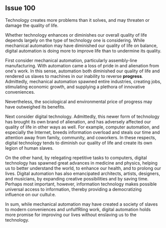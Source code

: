 
Issue 100
---------------------------

Technology creates more problems than it solves, and may threaten or damage the quality of
life.

Whether technology enhances or diminishes our overall quality of life depends largely on the
type of technology one is considering. While mechanical automation may have diminished our
quality of life on balance, digital automation is doing more to improve life than to undermine its
quality.

First consider mechanical automation, particularly assembly-line manufacturing. With
automation came a loss of pride in and alienation from one's work. In this sense, automation
both diminished our quality of life and rendered us slaves to machines in our inability to
reverse **progress**. Admittedly, mechanical automation spawned entire industries, creating
jobs, stimulating economic growth, and supplying a plethora of innovative conveniences.

Nevertheless, the sociological and environmental price of progress may have outweighed its
benefits.

Next consider digital technology. Admittedly, this newer form of technology has brought its
own brand of alienation, and has adversely affected our quality of life in other ways as well. For
example, computer automation, and especially the Internet, breeds information overload and
steals our time and attention away from family, community, and coworkers. In these respects,
digital technology tends to diminish our quality of life and create its own legion of human
slaves.

On the other hand, by relegating repetitive tasks to computers, digital technology has
spawned great advances in medicine and physics, helping us to better understand the world,
to enhance our health, and to prolong our lives. Digital automation has also emancipated
architects, artists, designers, and musicians, by expanding creative possibilities and by saving
time. Perhaps most important, however, information technology makes possible universal
access to information, thereby providing a democratizing influence on our cultul:e.

In sum, while mechanical automation may have created a society of slaves to modern
conveniences and unfulfRling work, digital automation holds more promise for improving our
lives without enslaving us to the technology.


